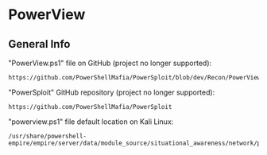 # PowerView

## General Info

"PowerView.ps1" file on GitHub (project no longer supported):
```
https://github.com/PowerShellMafia/PowerSploit/blob/dev/Recon/PowerView.ps1
```

"PowerSploit" GitHub repository (project no longer supported):
```
https://github.com/PowerShellMafia/PowerSploit
```

"powerview.ps1" file default location on Kali Linux:
```
/usr/share/powershell-empire/empire/server/data/module_source/situational_awareness/network/powerview.ps1
```

